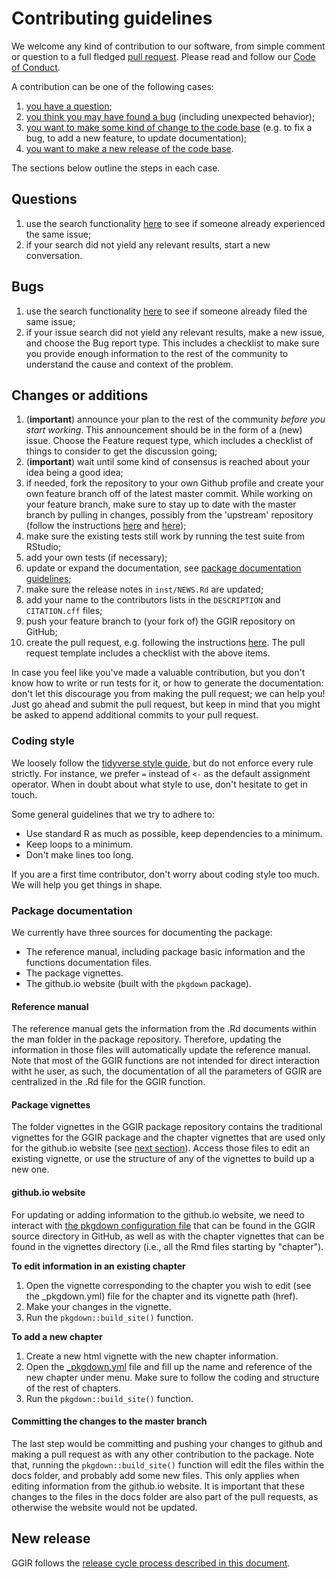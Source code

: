 # Contributing guidelines

We welcome any kind of contribution to our software, from simple comment or question to a full fledged [pull request](https://help.github.com/articles/about-pull-requests/). Please read and follow our [Code of Conduct](CODE_OF_CONDUCT.md).

A contribution can be one of the following cases:

1. [you have a question](#questions);
2. [you think you may have found a bug](#bugs) (including unexpected behavior);
3. [you want to make some kind of change to the code base](#changes-or-additions) (e.g. to fix a bug, to add a new feature, to update documentation);
4. [you want to make a new release of the code base](#new-release).

The sections below outline the steps in each case.

## Questions

1. use the search functionality [here](https://groups.google.com/g/RpackageGGIR) to see if someone already experienced the same issue;
2. if your search did not yield any relevant results, start a new conversation.

## Bugs

1. use the search functionality [here](https://github.com/wadpac/GGIR/issues) to see if someone already filed the same issue;
2. if your issue search did not yield any relevant results, make a new issue, and choose the Bug report type. This includes a checklist to make sure you provide enough information to the rest of the community to understand the cause and context of the problem.

## Changes or additions

1. (**important**) announce your plan to the rest of the community *before you start working*. This announcement should be in the form of a (new) issue. Choose the Feature request type, which includes a checklist of things to consider to get the discussion going;
2. (**important**) wait until some kind of consensus is reached about your idea being a good idea;
3. if needed, fork the repository to your own Github profile and create your own feature branch off of the latest master commit. While working on your feature branch, make sure to stay up to date with the master branch by pulling in changes, possibly from the 'upstream' repository (follow the instructions [here](https://help.github.com/articles/configuring-a-remote-for-a-fork/) and [here](https://help.github.com/articles/syncing-a-fork/));
4. make sure the existing tests still work by running the test suite from RStudio;
5. add your own tests (if necessary);
6. update or expand the documentation, see [package documentation guidelines](#package-documentation);
7. make sure the release notes in `inst/NEWS.Rd` are updated;
8. add your name to the contributors lists in the `DESCRIPTION` and `CITATION.cff` files;
9. push your feature branch to (your fork of) the GGIR repository on GitHub;
10. create the pull request, e.g. following the instructions [here](https://help.github.com/articles/creating-a-pull-request/). The pull request template includes a checklist with the above items.

In case you feel like you've made a valuable contribution, but you don't know how to write or run tests for it, or how to generate the documentation: don't let this discourage you from making the pull request; we can help you! Just go ahead and submit the pull request, but keep in mind that you might be asked to append additional commits to your pull request.

### Coding style

We loosely follow the [tidyverse style guide](https://style.tidyverse.org/), but do not enforce every rule strictly.
For instance, we prefer `=` instead of `<-` as the default assignment operator.
When in doubt about what style to use, don't hesitate to get in touch.

Some general guidelines that we try to adhere to:

- Use standard R as much as possible, keep dependencies to a minimum.
- Keep loops to a minimum.
- Don't make lines too long.

If you are a first time contributor, don't worry about coding style too much.
We will help you get things in shape.

### Package documentation

We currently have three sources for documenting the package:

- The reference manual, including package basic information and the functions documentation files.
- The package vignettes.
- The github.io website (built with the `pkgdown` package).

#### Reference manual

The reference manual gets the information from the .Rd documents within the man
folder in the package repository. Therefore, updating the information in those
files will automatically update the reference manual. Note that most of the GGIR
functions are not intended for direct interaction witht he user, as such, the
documentation of all the parameters of GGIR are centralized in the .Rd file for
the GGIR function.

#### Package vignettes

The folder vignettes in the GGIR package repository contains the traditional 
vignettes for the GGIR package and the chapter vignettes that are used only for
the github.io website (see [next section](#github.io-website)). Access those 
files to edit an existing vignette, or use the structure of any of the vignettes
to build up a new one.

#### github.io website

For updating or adding information to the github.io website, we need to interact
with [the pkgdown configuration file](_pkgdown.yml) that can be found in the GGIR 
source directory in GitHub, as well as with the chapter vignettes that can be 
found in the vignettes directory (i.e., all the Rmd files starting by "chapter").

**To edit information in an existing chapter**

1. Open the vignette corresponding to the chapter you wish to edit (see the _pkgdown.yml) file for the chapter and its vignette path (href).
2. Make your changes in the vignette.
3. Run the `pkgdown::build_site()` function.

**To add a new chapter**

1. Create a new html vignette with the new chapter information.
2. Open the [_pkgdown.yml](_pkgdown.yml) file and fill up the name and reference of the
new chapter under menu. Make sure to follow the coding and structure of the rest of chapters.
3. Run the `pkgdown::build_site()` function.

#### Committing the changes to the master branch

The last step would be committing and pushing your changes to github and making a
pull request as with any other contribution to the package. Note that, running the 
`pkgdown::build_site()` function will edit the files within the docs folder, and 
probably add some new files. This only applies when editing information from the 
github.io website. It is important that these changes to the files in the
docs folder are also part of the pull requests, as otherwise the website would not 
be updated.

## New release

GGIR follows the [release cycle process described in this document](RELEASE_CYCLE.md).
